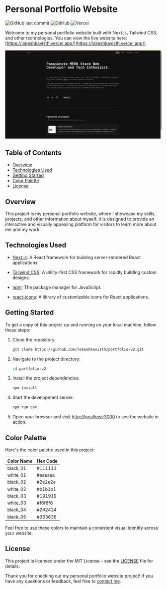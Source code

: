 # Personal Portfolio Website

![GitHub last commit](https://img.shields.io/github/last-commit/lokeshkavisth/portfolio-v2) ![GitHub](https://img.shields.io/github/license/lokeshkavisth/portfolio-v2) ![Vercel](https://therealsujitk-vercel-badge.vercel.app/?app=lokeshkavisth)

Welcome to my personal portfolio website built with Next.js, Tailwind CSS, and other technologies. You can view the live website here: [https://lokeshkavisth.vercel.app/](https://lokeshkavisth.vercel.app/)

![Screenshot](./assets/images/landing-page.png)

## Table of Contents

- [Overview](#overview)
- [Technologies Used](#technologies-used)
- [Getting Started](#getting-started)
- [Color Palette](#color-palette)
- [License](#license)

## Overview

This project is my personal portfolio website, where I showcase my skills, projects, and other information about myself. It is designed to provide an interactive and visually appealing platform for visitors to learn more about me and my work.

## Technologies Used

- [Next.js](https://nextjs.org/): A React framework for building server-rendered React applications.

- [Tailwind CSS](https://tailwindcss.com/): A utility-first CSS framework for rapidly building custom designs.

- [npm](https://www.npmjs.com/): The package manager for JavaScript.

- [react-icons](https://react-icons.github.io/react-icons/): A library of customizable icons for React applications.

## Getting Started

To get a copy of this project up and running on your local machine, follow these steps:

1. Clone the repository:

   ```bash
   git clone https://github.com/lokeshkavisth/portfolio-v2.git
   ```

2. Navigate to the project directory:

   ```bash
   cd portfolio-v2
   ```

3. Install the project dependencies:

   ```bash
   npm install
   ```

4. Start the development server:

   ```bash
   npm run dev
   ```

5. Open your browser and visit [http://localhost:3000](http://localhost:3000) to see the website in action.

## Color Palette

Here's the color palette used in this project:

| Color Name | Hex Code |
| ---------- | -------- |
| black_01   | #111111  |
| white_01   | #eaeaea  |
| black_02   | #2e2e2e  |
| white_02   | #b1b1b1  |
| black_03   | #191919  |
| white_03   | #f6f6f6  |
| black_04   | #242424  |
| black_05   | #363636  |

Feel free to use these colors to maintain a consistent visual identity across your website.

## License

This project is licensed under the MIT License - see the [LICENSE](LICENSE) file for details.

Thank you for checking out my personal portfolio website project! If you have any questions or feedback, feel free to [contact me](https://twitter.com/lokeshkavisth).
